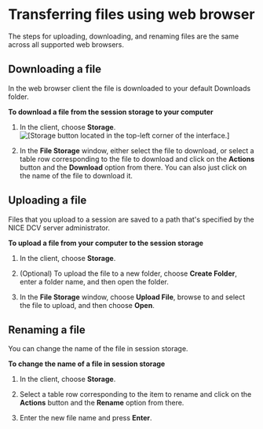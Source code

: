 # Transferring files using web browser<a name="using-transfer-web"></a>

The steps for uploading, downloading, and renaming files are the same across all supported web browsers\.

## Downloading a file<a name="using-transfer-download-web"></a>

In the web browser client the file is downloaded to your default Downloads folder\.

**To download a file from the session storage to your computer**

1. In the client, choose **Storage**\.  
![\[Storage button located in the top-left corner of the interface.\]](http://docs.aws.amazon.com/dcv/latest/userguide/images/web-storage.png)

1. In the **File Storage** window, either select the file to download, or select a table row corresponding to the file to download and click on the **Actions** button and the **Download** option from there\. You can also just click on the name of the file to download it\.

## Uploading a file<a name="using-transfer-upload-web"></a>

Files that you upload to a session are saved to a path that's specified by the NICE DCV server administrator\. 

**To upload a file from your computer to the session storage**

1. In the client, choose **Storage**\.

1. \(Optional\) To upload the file to a new folder, choose **Create Folder**, enter a folder name, and then open the folder\. 

1. In the **File Storage** window, choose **Upload File**, browse to and select the file to upload, and then choose **Open**\.

## Renaming a file<a name="using-transfer-rename-web"></a>

You can change the name of the file in session storage\.

**To change the name of a file in session storage**

1. In the client, choose **Storage**\.

1. Select a table row corresponding to the item to rename and click on the **Actions** button and the **Rename** option from there\.

1. Enter the new file name and press **Enter**\.